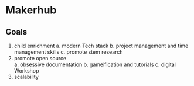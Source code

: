 # Makerhub
## Goals 
1. child enrichment 
	a. modern Tech stack 
	b. project management and time management skills 
	c. promote stem research
2. promote open source  
	a. obsessive documentation 
	b. gameification and tutorials 
	c. digital Workshop
3. scalability

